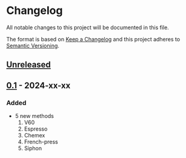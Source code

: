 # Changelog
All notable changes to this project will be documented in this file.

The format is based on [Keep a Changelog](http://keepachangelog.com/en/1.0.0/)
and this project adheres to [Semantic Versioning](http://semver.org/spec/v2.0.0.html).

## [Unreleased]
## [0.1] - 2024-xx-xx
### Added
- 5 new methods
	1. V60
	2. Espresso
	3. Chemex
	4. French-press
	5. Siphon

[Unreleased]: https://github.com/sepandhaghighi/mycoffee/compare/v0.1...dev
[0.1]: https://github.com/sepandhaghighi/mycoffee/compare/c2d0bb4...v0.1



